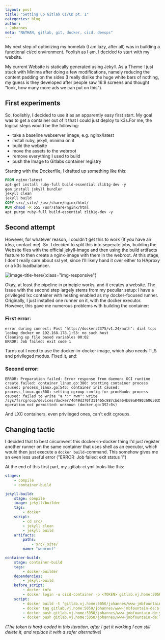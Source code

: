 ```yaml
---
layout: post
title: "Setting up Gitlab CI/CD pt. 1"
categories: blog
author:
- Johannes
meta: "NATHAN, gitlab, git, docker, cicd, devops"
---
```

My next step of optimizing my homelab (I am lazy, after all) was in building a functional ci/cd environment. Foolish as I am, I decided to start with my website.

My current Website is statically generated using Jekyll. As a Theme I just stuck with Minima after doing a few modifications, namely reducing the content padding on the sides (I really dislike the huge white bars of nothing, my guess is they developed after people saw 16:9 screens and thought "look, how many more ads we can put on this").

## First experiments
So, foolishly, I decided to use it as an apparently easy first start. My goal was to get a container out of it that I could just deploy to k3s.For me, the logical steps would be the following:
* take a baseline webserver image, e.g. nginx/latest
* install ruby, jekyll, minima on it
* build the website
* move the assets to the webroot
* remove everything I used to build
* push the Image to Gitlabs container registry

Starting with the Dockerfile, I drafted up something like this:
```Dockerfile
FROM nginx:latest
apt-get install ruby-full build-essential zlib1g-dev -y
gem install jekyll bundler
jekyll clean
jekyll build
COPY src/_site/ /usr/share/nginx/html/
RUN chmod -R 555 /usr/share/nginx/html
apt purge ruby-full build-essential zlib1g-dev -y
```

## Second attempt
However, for whatever reason, I couldn't get this to work (If you have an idea, contact me).
So. I decided to split this into seperate jobs, building the Website files with the official jekyll-image and then using the build artifacts feature to then create a nginx-image with them in the webroot. At this stage, I don't really care about ssl yet, since I'll likely hand it over either to HAproxy or a k3s loadbalancer.

![image-title-here](/images/blog/2021-08-26-gitlab-pipelines.png){:class="img-responsive"}

Okay, at least the pipeline in principle works, and it creates a website. The Issue with the second step largely stems from my peculiar setup: I have a privileged lxc container with nesting enabled as my docker-focused runner. Originally, I just installed one runner on it, with the docker executor. However, this gave me numerous problems with building the container:

### First error:
```
error during connect: Post "http://docker:2375/v1.24/auth": dial tcp: lookup docker on 192.168.178.1:53: no such host
Cleaning up file based variables 00:02
ERROR: Job failed: exit code 1
```

Turns out I need to use the docker-in-docker image, which also needs TLS and privileged modus.
Fixed it, and:

### Second error:
```
ERROR: Preparation failed: Error response from daemon: OCI runtime create failed: container_linux.go:380: starting container process caused: process_linux.go:545: container init caused: process_linux.go:508: setting cgroup config for procHooks process caused: failed to write "a *:* rwm": write /sys/fs/cgroup/devices/docker/4d49d370f311465c887cbda64b69a84803606503586a571d38a85306714d08dd/devices.allow: operation not permitted: unknown (docker.go:392:0s)
```

And LXC containers, even privileged ones, can't edit cgroups. 

## Changing tactic
I decided that to best circumvent this docker-in-docker thing I'd just register another runner on the same container that uses shell as an executor, which would then just execute a `docker build`-command. This somehow gives me an even less useful error ("ERROR: Job failed: exit status 1")

At the end of this first part, my .gitlab-ci.yml looks like this:

```yaml
stages:
    - compile
    - container-build

jekyll-build:
    stage: compile
    image: jekyll/builder
    tags:
        - docker
    script:
        - cd src/
        - jekyll clean
        - jekyll build
    artifacts:
        paths: 
            - src/_site/
        name: "webroot"

container-build:
    stage: container-build
    tags:
        - docker-builder
    dependencies:
        - jekyll-build
    before_script:
        - docker info
        - docker login -u cicd-container -p <TOKEN> gitlab.vj.home:5050
    script:
        - docker build -t "gitlab.vj.home:5050/johannes/www-jmbfountain-de:${CI_BUILD_REF}" .
        - docker tag gitlab.vj.home:5050/johannes/www-jmbfountain-de:${CI_BUILD_REF} "gitlab.vj.home:5050/johannes/www-jmbfountain-de:latest"
        - docker push gitlab.vj.home:5050/johannes/www-jmbfountain-de:${CI_BUILD_REF}
        - docker push gitlab.vj.home:5050/johannes/www-jmbfountain-de:latest

```
_(The token is hard-coded in this iteration, after I get it working I can still delete it, and replace it with a safer alternative)_